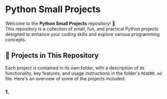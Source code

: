# Python Small Projects

Welcome to the **Python Small Projects** repository! 🎉  
This repository is a collection of small, fun, and practical Python projects designed to enhance your coding skills and explore various programming concepts.

## 📂 Projects in This Repository

Each project is contained in its own folder, with a description of its functionality, key features, and usage instructions in the folder's `README.md` file. Here's an overview of some of the projects included:

### 1.
